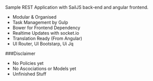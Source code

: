 Sample REST Application with SailJS back-end and angular frontend.

* Modular & Organised
* Task Management by Gulp
* Bower for Frontend Dependency
* Realtime Updates with socket.io
* Translation Ready (From Angular)
* UI Router, UI Bootstarp, Ui Jq

###Disclaimer
* No Policies yet
* No Ascociations or Models yet
* Unfinished Stuff
